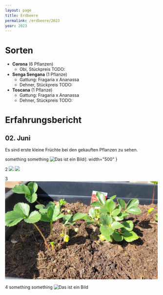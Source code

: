 ```yaml
---
layout: page
title: Erdbeere
permalink: /erdbeere/2023
year: 2023
---
```


# Sorten

- **Corona** (6 Pflanzen)
    - Obi, Stückpreis TODO:
- **Senga Sengana** (1 Pflanze)
    - Gattung: Fragaria x Ananassa
    - Dehner, Stückpreis TODO:
- **Toscana** (1 Pflanze)
    - Gattung: Fragaria x Ananassa
    - Dehner, Stückpreis TODO:


# Erfahrungsbericht
## 02. Juni
Es sind erste kleine Früchte bei den gekauften Pflanzen zu sehen.

something something ![Das ist ein Bild](../plants/images/erdbeere/02-06-2023_erste_fruechte.jpeg){: width="500" }

2
<img src="../plants/images/erdbeere/02-06-2023_erste_fruechte.jpeg" width="500">
<img src="{{ '/images/erdbeere/02-06-2023_erste_fruechte.jpeg' | relative_url }}" width="500">

3
<img src="_plants/images/erdbeere/02-06-2023_erste_fruechte.jpeg" width="500">

4
something something ![Das ist ein Bild](./plants/pfluecksalat/2023-05-29-102122.jpeg)


